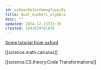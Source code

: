 ```yaml
---
id: pi8oav5m1exfwmog7vpyj8y
title: dual_numbers_algebra
desc: ""
updated: 2024-12-15T22:35
created: 1641834781878
---
```



[Some tutorial from oxford](https://www.robots.ox.ac.uk/~tvg/publications/talks/autodiff.pdf)

[[science.math.calculus]]

[[science.CS.theory.Code Transformations]]


